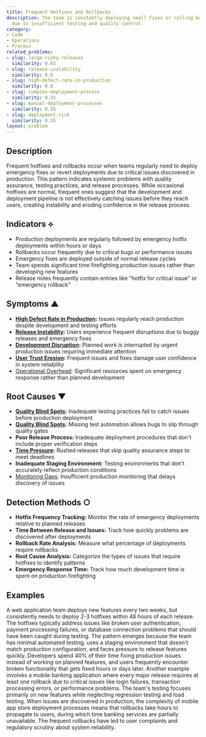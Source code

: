 ```yaml
---
title: Frequent Hotfixes and Rollbacks
description: The team is constantly deploying small fixes or rolling back releases
  due to insufficient testing and quality control.
category:
- Code
- Operations
- Process
related_problems:
- slug: large-risky-releases
  similarity: 0.65
- slug: release-instability
  similarity: 0.6
- slug: high-defect-rate-in-production
  similarity: 0.6
- slug: complex-deployment-process
  similarity: 0.55
- slug: manual-deployment-processes
  similarity: 0.55
- slug: deployment-risk
  similarity: 0.55
layout: problem
---
```


## Description

Frequent hotfixes and rollbacks occur when teams regularly need to deploy emergency fixes or revert deployments due to critical issues discovered in production. This pattern indicates systemic problems with quality assurance, testing practices, and release processes. While occasional hotfixes are normal, frequent ones suggest that the development and deployment pipeline is not effectively catching issues before they reach users, creating instability and eroding confidence in the release process.

## Indicators ⟡
- Production deployments are regularly followed by emergency hotfix deployments within hours or days
- Rollbacks occur frequently due to critical bugs or performance issues
- Emergency fixes are deployed outside of normal release cycles
- Team spends significant time firefighting production issues rather than developing new features
- Release notes frequently contain entries like "hotfix for critical issue" or "emergency rollback"

## Symptoms ▲
- **[High Defect Rate in Production](high-defect-rate-in-production.md):** Issues regularly reach production despite development and testing efforts
- **[Release Instability](release-instability.md):** Users experience frequent disruptions due to buggy releases and emergency fixes
- **[Development Disruption](development-disruption.md):** Planned work is interrupted by urgent production issues requiring immediate attention
- **[User Trust Erosion](user-trust-erosion.md):** Frequent issues and fixes damage user confidence in system reliability
- [Operational Overhead](operational-overhead.md): Significant resources spent on emergency response rather than planned development

## Root Causes ▼
- **[Quality Blind Spots](quality-blind-spots.md):** Inadequate testing practices fail to catch issues before production deployment
- **[Quality Blind Spots](quality-blind-spots.md):** Missing test automation allows bugs to slip through quality gates
- **Poor Release Process:** Inadequate deployment procedures that don't include proper verification steps
- **[Time Pressure](time-pressure.md):** Rushed releases that skip quality assurance steps to meet deadlines
- **Inadequate Staging Environment:** Testing environments that don't accurately reflect production conditions
- [Monitoring Gaps](monitoring-gaps.md): Insufficient production monitoring that delays discovery of issues

## Detection Methods ○
- **Hotfix Frequency Tracking:** Monitor the rate of emergency deployments relative to planned releases
- **Time Between Release and Issues:** Track how quickly problems are discovered after deployments
- **Rollback Rate Analysis:** Measure what percentage of deployments require rollbacks
- **Root Cause Analysis:** Categorize the types of issues that require hotfixes to identify patterns
- **Emergency Response Time:** Track how much development time is spent on production firefighting

## Examples

A web application team deploys new features every two weeks, but consistently needs to deploy 2-3 hotfixes within 48 hours of each release. The hotfixes typically address issues like broken user authentication, payment processing failures, or database connection problems that should have been caught during testing. The pattern emerges because the team has minimal automated testing, uses a staging environment that doesn't match production configuration, and faces pressure to release features quickly. Developers spend 40% of their time fixing production issues instead of working on planned features, and users frequently encounter broken functionality that gets fixed hours or days later. Another example involves a mobile banking application where every major release requires at least one rollback due to critical issues like login failures, transaction processing errors, or performance problems. The team's testing focuses primarily on new features while neglecting regression testing and load testing. When issues are discovered in production, the complexity of mobile app store deployment processes means that rollbacks take hours to propagate to users, during which time banking services are partially unavailable. The frequent rollbacks have led to user complaints and regulatory scrutiny about system reliability.